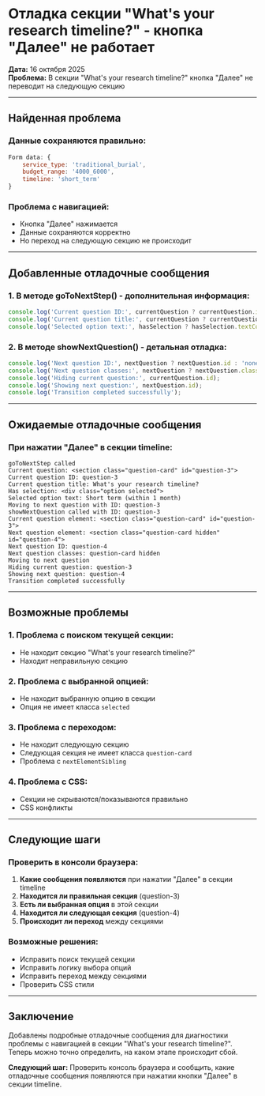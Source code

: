 # Отладка секции "What's your research timeline?" - кнопка "Далее" не работает

**Дата:** 16 октября 2025  
**Проблема:** В секции "What's your research timeline?" кнопка "Далее" не переводит на следующую секцию

---

## Найденная проблема

### Данные сохраняются правильно:
```javascript
Form data: {
    service_type: 'traditional_burial', 
    budget_range: '4000_6000', 
    timeline: 'short_term'
}
```

### Проблема с навигацией:
- Кнопка "Далее" нажимается
- Данные сохраняются корректно
- Но переход на следующую секцию не происходит

---

## Добавленные отладочные сообщения

### 1. В методе goToNextStep() - дополнительная информация:
```javascript
console.log('Current question ID:', currentQuestion ? currentQuestion.id : 'none');
console.log('Current question title:', currentQuestion ? currentQuestion.querySelector('.question-title')?.textContent : 'none');
console.log('Selected option text:', hasSelection ? hasSelection.textContent.trim() : 'none');
```

### 2. В методе showNextQuestion() - детальная отладка:
```javascript
console.log('Next question ID:', nextQuestion ? nextQuestion.id : 'none');
console.log('Next question classes:', nextQuestion ? nextQuestion.className : 'none');
console.log('Hiding current question:', currentQuestion.id);
console.log('Showing next question:', nextQuestion.id);
console.log('Transition completed successfully');
```

---

## Ожидаемые отладочные сообщения

### При нажатии "Далее" в секции timeline:
```
goToNextStep called
Current question: <section class="question-card" id="question-3">
Current question ID: question-3
Current question title: What's your research timeline?
Has selection: <div class="option selected">
Selected option text: Short term (within 1 month)
Moving to next question with ID: question-3
showNextQuestion called with ID: question-3
Current question element: <section class="question-card" id="question-3">
Next question element: <section class="question-card hidden" id="question-4">
Next question ID: question-4
Next question classes: question-card hidden
Moving to next question
Hiding current question: question-3
Showing next question: question-4
Transition completed successfully
```

---

## Возможные проблемы

### 1. Проблема с поиском текущей секции:
- Не находит секцию "What's your research timeline?"
- Находит неправильную секцию

### 2. Проблема с выбранной опцией:
- Не находит выбранную опцию в секции
- Опция не имеет класса `selected`

### 3. Проблема с переходом:
- Не находит следующую секцию
- Следующая секция не имеет класса `question-card`
- Проблема с `nextElementSibling`

### 4. Проблема с CSS:
- Секции не скрываются/показываются правильно
- CSS конфликты

---

## Следующие шаги

### Проверить в консоли браузера:
1. **Какие сообщения появляются** при нажатии "Далее" в секции timeline
2. **Находится ли правильная секция** (question-3)
3. **Есть ли выбранная опция** в этой секции
4. **Находится ли следующая секция** (question-4)
5. **Происходит ли переход** между секциями

### Возможные решения:
- Исправить поиск текущей секции
- Исправить логику выбора опций
- Исправить переход между секциями
- Проверить CSS стили

---

## Заключение

Добавлены подробные отладочные сообщения для диагностики проблемы с навигацией в секции "What's your research timeline?". Теперь можно точно определить, на каком этапе происходит сбой.

**Следующий шаг:** Проверить консоль браузера и сообщить, какие отладочные сообщения появляются при нажатии кнопки "Далее" в секции timeline.
